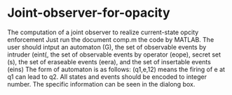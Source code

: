 # Joint-observer-for-opacity
The computation of a joint observer to realize current-state opcity enforcement
Just run the document comp.m the code by MATLAB.
The user should intput an automaton (G), the set of observable events by intruder (eint(, the set of observable events by operator (eope), secret set (s), the set of eraseable events (eera), and the set of insertable events (eins)
The form of automaton is as follows: (q1,e,12) means the firing of e at q1 can lead to q2. All states and events should be encoded to integer number.
The specific information can be seen in the dialong box.
